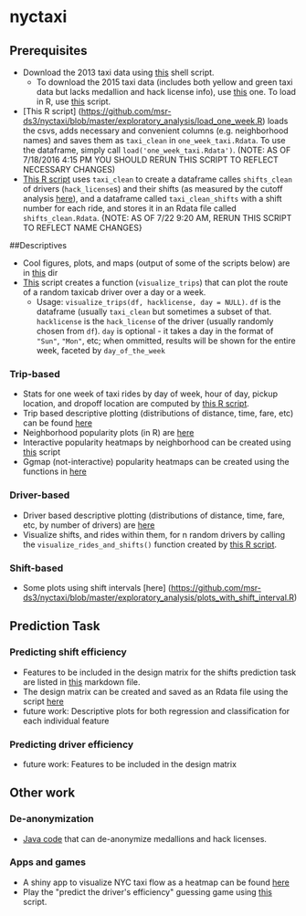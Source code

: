 # nyctaxi
## Prerequisites
* Download the 2013 taxi data using [this](https://github.com/msr-ds3/nyctaxi/blob/master/exploratory_analysis/download_original_taxidata_2013.sh) shell script.
    * To download the 2015 taxi data (includes both yellow and green taxi data but lacks medallion and hack license info), use [this](https://github.com/msr-ds3/nyctaxi/blob/master/download_taxidata.sh) one. To load in R, use [this](https://github.com/msr-ds3/nyctaxi/blob/master/load_taxi_data.R) script.
* [This R script] (https://github.com/msr-ds3/nyctaxi/blob/master/exploratory_analysis/load_one_week.R) loads the csvs, adds necessary and convenient columns (e.g. neighborhood names) and saves them as `taxi_clean` in `one_week_taxi.Rdata`. To use the dataframe, simply call `load('one_week_taxi.Rdata')`. (NOTE: AS OF 7/18/2016 4:15 PM YOU SHOULD RERUN THIS SCRIPT TO REFLECT NECESSARY CHANGES)
* [This R script](https://github.com/msr-ds3/nyctaxi/blob/master/exploratory_analysis/shifts_intervals.R) uses `taxi_clean` to create a dataframe calles `shifts_clean` of drivers (`hack_license`s) and their shifts (as measured by the cutoff analysis [here](https://github.com/msr-ds3/nyctaxi/blob/master/exploratory_analysis/downtime_cutoff_analysis.R)), and  a dataframe called `taxi_clean_shifts` with a shift number for each ride, and stores it in an Rdata file called `shifts_clean.Rdata`. {NOTE: AS OF 7/22 9:20 AM, RERUN THIS SCRIPT TO REFLECT NAME CHANGES}

##Descriptives
* Cool figures, plots, and maps (output of some of the scripts below) are in [this](https://github.com/msr-ds3/nyctaxi/tree/master/figures) dir
* [This](https://github.com/msr-ds3/nyctaxi/blob/master/exploratory_analysis/map_visualization_functions.R) script creates a function (``visualize_trips``) that can plot the route of a random taxicab driver over a day or a week.
    * Usage: ``visualize_trips(df, hacklicense, day = NULL)``. `df` is the dataframe (usually `taxi_clean` but sometimes a subset of that. `hacklicense` is the `hack_license` of the driver (usually randomly chosen from `df`). `day` is optional - it takes a day in the format of `"Sun"`, `"Mon"`, etc; when ommitted, results will be shown for the entire week, faceted by ``day_of_the_week``

### Trip-based
* Stats for one week of taxi rides by day of week, hour of day, pickup location, and dropoff location are computed by [this R script](https://github.com/msr-ds3/nyctaxi/blob/master/exploratory_analysis/one_week_analysis.R).
* Trip based descriptive plotting (distributions of distance, time, fare, etc) can be found [here](https://github.com/msr-ds3/nyctaxi/blob/master/exploratory_analysis/trips_based_Descriptives.R)
* Neighborhood popularity plots (in R) are [here](https://github.com/msr-ds3/nyctaxi/blob/master/exploratory_analysis/one_week_neighborhood_popularity.R)
* Interactive popularity heatmaps by neighborhood can be created using [this](https://github.com/msr-ds3/nyctaxi/blob/master/exploratory_analysis/popularity_heatmaps.R) script 
* Ggmap (not-interactive) popularity heatmaps can be created using the functions in [here](https://github.com/msr-ds3/nyctaxi/blob/master/exploratory_analysis/ggheatmaps.R)

### Driver-based
* Driver based descriptive plotting (distributions of distance, time, fare, etc, by number of drivers) are [here](https://github.com/msr-ds3/nyctaxi/blob/master/exploratory_analysis/driver_Descriptives.R)
* Visualize shifts, and rides within them, for n random drivers by calling the `visualize_rides_and_shifts()` function created by [this R script](https://github.com/msr-ds3/nyctaxi/blob/master/exploratory_analysis/rides_and_shifts_visualization.R).

### Shift-based
* Some plots using shift intervals [here] (https://github.com/msr-ds3/nyctaxi/blob/master/exploratory_analysis/plots_with_shift_interval.R)

## Prediction Task
### Predicting shift efficiency
 * Features to be included in the design matrix for the shifts prediction task are listed in [this](https://github.com/msr-ds3/nyctaxi/blob/master/prediction_task/features.md) markdown file.
 * The design matrix can be created and saved as an Rdata file using the script [here](https://github.com/msr-ds3/nyctaxi/blob/master/prediction_task/shifts_design_matrix.R)
 * future work: Descriptive plots for both regression and classification for each individual feature
 
### Predicting driver efficiency
 * future work: Features to be included in the design matrix

## Other work
### De-anonymization
* [Java code](https://github.com/msr-ds3/nyctaxi/tree/master/deanonymization) that can de-anonymize medallions and hack licenses.
### Apps and games
* A shiny app to visualize NYC taxi flow as a heatmap can be found [here](https://github.com/msr-ds3/nyctaxi/tree/master/heatmap_app)
* Play the "predict the driver's efficiency" guessing game using [this](https://github.com/msr-ds3/nyctaxi/blob/master/exploratory_analysis/driver_efficiency_guessing_game.R) script.
 

